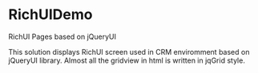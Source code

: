 # RichUIDemo
RichUI Pages based on jQueryUI

This solution displays RichUI screen used in CRM enviromment based on jQueryUI library. Almost all the gridview in html is written in jqGrid style.
